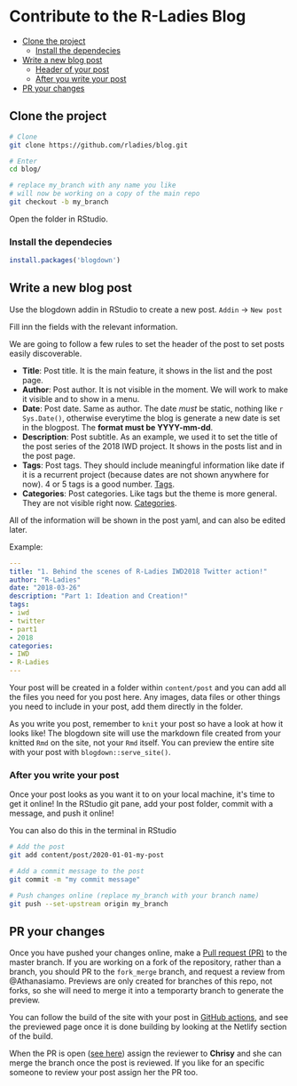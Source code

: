# Contribute to the R-Ladies Blog

- [Clone the project](#clone-the-project)
	- [Install the dependecies](#install-the-dependecies)
- [Write a new blog post](#write-a-new-blog-post)
	- [Header of your post](#header-of-your-post)
	- [After you write your post](#after-you-write-your-post)
- [PR your changes](#pr-your-changes)


<!-- /TOC -->

## Clone the project

```sh
# Clone
git clone https://github.com/rladies/blog.git

# Enter
cd blog/

# replace my_branch with any name you like
# will now be working on a copy of the main repo
git checkout -b my_branch
```

Open the folder in RStudio.


### Install the dependecies

```r
install.packages('blogdown')
```

## Write a new blog post

Use the blogdown addin in RStudio to create a new post. 
`Addin` -> `New post`

Fill inn the fields with the relevant information. 

We are going to follow a few rules to set the header of the post to set posts easily discoverable.

- **Title**: Post title. It is the main feature, it shows in the list and the post page.
- **Author**: Post author. It is not visible in the moment. We will work to make it visible and to show in a menu.
- **Date**: Post date. Same as author. The date *must* be static, nothing like `r Sys.Date()`, otherwise everytime the blog is generate a new date is set in the blogpost. The **format must be YYYY-mm-dd**.
- **Description**: Post subtitle. As an example, we used it to set the title of the post series of the 2018 IWD project. It shows in the posts list and in the post page.
- **Tags**: Post tags. They should include meaningful information like date if it is a recurrent project (because dates are not shown anywhere for now). 4 or 5 tags is a good number. [Tags](http://blog.rladies.org/tags/).
- **Categories**: Post categories. Like tags but the theme is more general. They are not visible right now. [Categories](http://blog.rladies.org/categories/).

All of the information will be shown in the post yaml, and can also be edited later.

Example:

```yaml
---
title: "1. Behind the scenes of R-Ladies IWD2018 Twitter action!"
author: "R-Ladies"
date: "2018-03-26"
description: "Part 1: Ideation and Creation!"
tags:
- iwd
- twitter
- part1
- 2018
categories:
- IWD
- R-Ladies
---
```

Your post will be created in a folder within `content/post` and you can add all the files you need for you post here. 
Any images, data files or other things you need to include in your post, add them directly in the folder.

As you write you post, remember to `knit` your post so have a look at how it looks like! 
The blogdown site will use the markdown file created from your knitted `Rmd` on the site, not your `Rmd` itself.
You can preview the entire site with your post with `blogdown::serve_site()`. 

### After you write your post

Once your post looks as you want it to on your local machine, it's time to get it online!
In the RStudio git pane, add your post folder, commit with a message, and push it online!

You can also do this in the terminal in RStudio

```sh
# Add the post
git add content/post/2020-01-01-my-post

# Add a commit message to the post
git commit -m "my commit message"

# Push changes online (replace my_branch with your branch name)
git push --set-upstream origin my_branch
```


## PR your changes
Once you have pushed your changes online, make a [Pull request (PR)](https://github.com/rladies/blog/pulls) to the master branch.
If you are working on a fork of the repository, rather than a branch, you should PR to the `fork_merge` branch, and request a review from @Athanasiamo. 
Previews are only created for branches of this repo, not forks, so she will need to merge it into a temporarty branch to generate the preview. 

You can follow the build of the site with your post in [GitHub actions](https://github.com/rladies/blog/actions), and see the previewed page once it is done building by looking at the Netlify section of the build.

When the PR is open ([see here](https://github.com/rladies/blog/pulls)) assign the reviewer to **Chrisy** and she can merge the branch once the post is reviewed. 
If you like for an specific someone to review your post assign her the PR too. 
